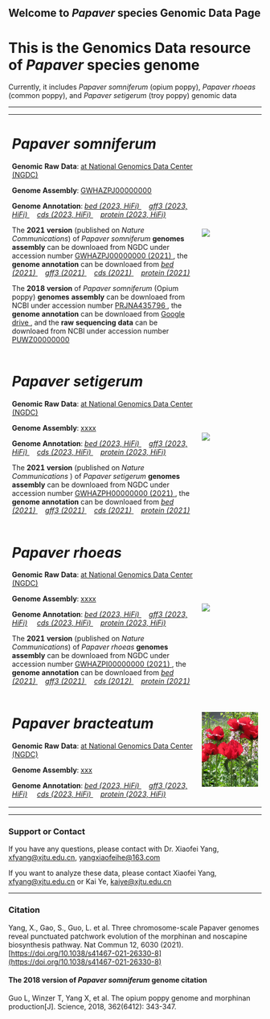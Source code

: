 ## Welcome to _Papaver_ species Genomic Data Page

# This is the Genomics Data resource of _Papaver_ species genome

Currently, it includes _Papaver somniferum_ (opium poppy), _Papaver rhoeas_ (common poppy), and _Papaver setigerum_ (troy poppy) genomic data

---
<div>
<table border="0">
  <tr>
    <td width="75%">
      <h1><i>Papaver somniferum</i></h1>
      <p><b>Genomic Raw Data</b>: <a href = "https://bigd.big.ac.cn"> at National Genomics Data Center (NGDC)</a></p>
      <p><b>Genome Assembly</b>: <a href = "https://bigd.big.ac.cn/search/?dbId=&q=GWHAZPJ00000000"> GWHAZPJ00000000 </a></p>
      <p><b>Genome Annotation</b>: 
        <a href = "https://drive.google.com/file/d/1J2DGfp_x7l5HRaDSVvVWcRyU_sZhvwEC/view?usp=drive_link" download="Papaver_somniferum.gene.bed.tar.gz"> <i>bed (2023, HiFi)</i> </a> &nbsp;&nbsp;&nbsp;
        <a href = "https://drive.google.com/file/d/1qtsXrZMJTcLvNohILSjBSg4MQl6P8NgU/view?usp=drive_link" download="Papaver_somniferum.gene.gff3.tar.gz"> <i>gff3 (2023, HiFi)</i> </a> &nbsp;&nbsp;&nbsp;
        <a href = "https://drive.google.com/file/d/1hln5CxyQBc9EUCvGsWlVnxdJoeiTZ62o/view?usp=drive_link" download="Papaver_somniferum.cds.tar.gz"> <i>cds (2023, HiFi)</i> </a>  &nbsp;&nbsp;&nbsp;
        <a href = "https://drive.google.com/file/d/1f8yyvQ0Cd9S2fIL_uPhXYwJ7gB6kHOR4/view?usp=drive_link" download="Papaver_somniferum.pep.tar.gz"> <i>protein (2023, HiFi)</i> </a> 
      </p> 
      <p>The <b>2021 version </b> (published on <i>Nature Communications</i>) of <i>Papaver somniferum</i> <b>genomes assembly </b> can be downloaed from NGDC under accession number <a href = "https://ngdc.cncb.ac.cn/search/?dbId=&q=GWHAZPJ00000000"> GWHAZPJ00000000 (2021) </a>, the <b>genome annotation </b> can be downloaed from 
      <a href = "https://github.com/xjtu-omics/Papaver-Genomics/raw/main/Papaver_somniferum/Papaver_somniferum.gene.bed.tar.gz" download="Papaver_somniferum.gene.bed.tar.gz"> <i>bed (2021)</i> </a> &nbsp;&nbsp;&nbsp;
      <a href = "https://github.com/xjtu-omics/Papaver-Genomics/raw/main/Papaver_somniferum/Papaver_somniferum.gene.gff3.tar.gz" download="Papaver_somniferum.gene.gff3.tar.gz"> <i>gff3 (2021)</i> </a> &nbsp;&nbsp;&nbsp;
      <a href = "https://github.com/xjtu-omics/Papaver-Genomics/raw/main/Papaver_somniferum/Papaver_somniferum.cds.tar.gz" download="Papaver_somniferum.cds.tar.gz"> <i>cds (2021)</i> </a>  &nbsp;&nbsp;&nbsp;
      <a href = "https://github.com/xjtu-omics/Papaver-Genomics/raw/main/Papaver_somniferum/Papaver_somniferum.pep.tar.gz" download="Papaver_somniferum.pep.tar.gz"> <i>protein (2021)</i> </a> 
      </p> 
      <p> The <b>2018 version </b> of <i>Papaver somniferum</i> (Opium poppy) <b>genomes assembly </b> can be downloaed from NCBI under accession number 
      <a href = "https://www.ncbi.nlm.nih.gov/genome/12819"> PRJNA435796  </a>, the <b>genome annotation </b> can be downloaed from <a href = "https://drive.google.com/drive/folders/1EbvADcWflXQIuFcAukUs5TVDPfq81YrO"> Google drive </a>, and the <b> raw sequencing data </b> can be downloaed from NCBI under accession number <a href = "https://www.ncbi.nlm.nih.gov/Traces/wgs/PUWZ01"> PUWZ00000000 </a> 
      </p>
    </td>
    <td width="25%">
      <img src="image/opium_poppy.png" width="100%">
    </td>
  </tr>
  
  <tr>
    <td width="75%">
      <h1><i>Papaver setigerum</i></h1>
      <p><b>Genomic Raw Data</b>: <a href = "https://bigd.big.ac.cn"> at National Genomics Data Center (NGDC)</a></p>
      <p><b>Genome Assembly</b>: <a href = "https://bigd.big.ac.cn/search/?dbId=&q=GWHAZPH00000000"> xxxx </a></p>
      <p><b>Genome Annotation</b>: 
        <a href = "https://drive.google.com/file/d/1S5QYg2poXDZNAU554_Fv5eAVK1PaR8iW/view?usp=drive_link" download="Papaver_setigerum.gene.bed.tar.gz"> <i>bed (2023, HiFi)</i> </a>  &nbsp;&nbsp;&nbsp;
       <a href = "https://drive.google.com/file/d/14Rl4euosWw086Il3c7fL2LC2_-rvxFgp/view?usp=drive_link" download="Papaver_setigerum.gene.gff3.tar.gz"> <i>gff3 (2023, HiFi)</i> </a>  &nbsp;&nbsp;&nbsp;
       <a href = "https://drive.google.com/file/d/1BSq_fZ-Fsk00JTwbfuCPWV80Y32x0pNJ/view?usp=drive_link" download="Papaver_setigerum.cds.tar.gz"> <i>cds (2023, HiFi)</i> </a> &nbsp;&nbsp;&nbsp;
       <a href = "https://drive.google.com/file/d/1ZwllkI7VT5lR3bmx755E0pwPrelqQAXP/view?usp=drive_link" download="Papaver_setigerum.pep.tar.gz"> <i>protein (2023, HiFi)</i> </a> 
      </p>
      <p>The <b>2021 version </b> (published on <i>Nature Communications </i>) of <i>Papaver setigerum</i> <b>genomes assembly </b> can be downloaed from NGDC under accession number <a href = "https://ngdc.cncb.ac.cn/search/?dbId=&q=GWHAZPH00000000"> GWHAZPH00000000 (2021) </a>, the <b>genome annotation </b> can be downloaed from  
        <a href = "https://github.com/xjtu-omics/Papaver-Genomics/raw/main/Papaver_setigerum/Papaver_setigerum.gene.bed.tar.gz" download="Papaver_setigerum.gene.bed.tar.gz"> <i>bed (2021)</i> </a>  &nbsp;&nbsp;&nbsp;
        <a href = "https://github.com/xjtu-omics/Papaver-Genomics/raw/main/Papaver_setigerum/Papaver_setigerum.gene.gff3.tar.gz" download="Papaver_setigerum.gene.gff3.tar.gz"> <i>gff3 (2021)</i> </a>  &nbsp;&nbsp;&nbsp;
       <a href = "https://github.com/xjtu-omics/Papaver-Genomics/raw/main/Papaver_setigerum/Papaver_setigerum.cds.tar.gz" download="Papaver_setigerum.cds.tar.gz"> <i>cds (2021)</i> </a> &nbsp;&nbsp;&nbsp;
       <a href = "https://github.com/xjtu-omics/Papaver-Genomics/raw/main/Papaver_setigerum/Papaver_setigerum.pep.tar.gz" download="Papaver_setigerum.pep.tar.gz"> <i>protein (2021)</i> </a> 
      </p>
    </td>
    <td width="25%">
      <img src="image/setigerum.png" width="100%">
    </td>
  </tr>
  <tr>
    <td width="75%">
      <h1><i>Papaver rhoeas</i></h1>
      <p><b>Genomic Raw Data</b>: <a href = "https://bigd.big.ac.cn"> at National Genomics Data Center (NGDC)</a></p>
      <p><b>Genome Assembly</b>: <a href = "https://bigd.big.ac.cn/search/?dbId=&q=GWHAZPI00000000">  xxxx </a></p>
      <p><b>Genome Annotation</b>: 
        <a href = "https://drive.google.com/file/d/1AUFFDpLZKsV96uvDg3hPezWGDTjRrEKk/view?usp=drive_link" download="Papaver_rhoeas.gene.bed.tar.gz"> <i>bed (2023, HiFi)</i> </a>  &nbsp;&nbsp;&nbsp;
      <a href = "https://drive.google.com/file/d/1RxkoiwHg4nuQkJDYCkcwyskUiY77Z5ol/view?usp=drive_link" download="Papaver_rhoeas.gene.gff3.tar.gz"> <i>gff3 (2023, HiFi)</i></a> &nbsp;&nbsp;&nbsp;
      <a href = "https://drive.google.com/file/d/1BSq_fZ-Fsk00JTwbfuCPWV80Y32x0pNJ/view?usp=drive_link" download="Papaver_rhoeas.cds.tar.gz"> <i>cds (2023, HiFi)</i> </a> &nbsp;&nbsp;&nbsp;
      <a href = "https://drive.google.com/file/d/1I08LH79O2ddIuzfw8UeRf1jazgMVwDA4/view?usp=drive_link" download="Papaver_rhoeas.pep.tar.gz"> <i>protein (2023, HiFi)</i> </a></p>
      <p>The <b>2021 version </b> (published on <i>Nature Communications</i>) of <i>Papaver rhoeas</i> <b>genomes assembly </b> can be downloaed from NGDC under accession number <a href = "https://ngdc.cncb.ac.cn/search/?dbId=&q=GWHAZPI00000000"> GWHAZPI00000000 (2021) </a>, the <b>genome annotation </b> can be downloaed from 
        <a href = "https://github.com/xjtu-omics/Papaver-Genomics/raw/main/Papaver_rhoeas/Papaver_rhoeas.gene.bed.tar.gz" download="Papaver_rhoeas.gene.bed.tar.gz"> <i>bed (2021)</i> </a>  &nbsp;&nbsp;&nbsp;
        <a href = "https://github.com/xjtu-omics/Papaver-Genomics/raw/main/Papaver_rhoeas/Papaver_rhoeas.gene.gff3.tar.gz" download="Papaver_rhoeas.gene.gff3.tar.gz"> <i>gff3 (2021) </i></a> &nbsp;&nbsp;&nbsp;
      <a href = "https://github.com/xjtu-omics/Papaver-Genomics/raw/main/Papaver_rhoeas/Papaver_rhoeas.cds.tar.gz" download="Papaver_rhoeas.cds.tar.gz"> <i>cds (2012) </i> </a> &nbsp;&nbsp;&nbsp;
      <a href = "https://github.com/xjtu-omics/Papaver-Genomics/raw/main/Papaver_rhoeas/Papaver_rhoeas.pep.tar.gz" download="Papaver_rhoeas.pep.tar.gz"> <i>protein (2021)</i> </a> </p>
    </td>
    <td width="25%">
      <img src="image/rhoeas.png" width="100%">
    </td>
  </tr>
  <tr>
    <td width="75%">
      <h1><i>Papaver bracteatum</i></h1>
      <p><b>Genomic Raw Data</b>: <a href = "https://bigd.big.ac.cn"> at National Genomics Data Center (NGDC)</a></p>
      <p><b>Genome Assembly</b>: <a href = "https://bigd.big.ac.cn/search/?dbId=&q=xxx"> xxx </a></p>
      <p><b>Genome Annotation</b>: 
      <a href = "https://drive.google.com/file/d/1iO8zCKef-Kgsnd1qdhTqLLqvPUo3t7S0/view?usp=drive_link" download="Papaver_bracteatum.gene.bed.tar.gz"> <i>bed (2023, HiFi)</i> </a>  &nbsp;&nbsp;&nbsp;
      <a href = "https://drive.google.com/file/d/1jEgZJ0WBp1u8ChraMZ8y4I41VL3xWbWd/view?usp=drive_link" download="Papaver_bracteatum.gene.gff3.tar.gz"> <i>gff3 (2023, HiFi)</i></a> &nbsp;&nbsp;&nbsp;
      <a href = "https://drive.google.com/file/d/14E2Pfiwn4SG8QfqMN4KSROvZ5H-KO6ym/view?usp=drive_link" download="Papaver_bracteatum.cds.tar.gz"> <i>cds (2023, HiFi)</i> </a> &nbsp;&nbsp;&nbsp;
      <a href = "https://drive.google.com/file/d/1SA1xtNDCgxLW6k26EH4ZsAcRWSuqOcKZ/view?usp=drive_link" download="Papaver_bracteatum.pep.tar.gz"> <i>protein (2023, HiFi)</i> </a></p>
    </td>
    <td width="25%">
      <img src="image/Papaver_bracteata_-_Flickr_-_peganum.jpg" width="100%">
    </td>
  </tr>
</table>
</div>


---
### Support or Contact
If you have any questions, please contact with Dr. Xiaofei Yang, [xfyang@xjtu.edu.cn](xfyang@xjtu.edu.cn), [yangxiaofeihe@163.com](yangxiaofeihe@163.com)

If you want to analyze these data, please contact Xiaofei Yang, [xfyang@xjtu.edu.cn](xfyang@xjtu.edu.cn) or Kai Ye, [kaiye@xjtu.edu.cn](kaiye@xjtu.edu.cn)

---
### Citation
Yang, X., Gao, S., Guo, L. et al. Three chromosome-scale Papaver genomes reveal punctuated patchwork evolution of the morphinan and noscapine biosynthesis pathway. Nat Commun 12, 6030 (2021). [https://doi.org/10.1038/s41467-021-26330-8](https://doi.org/10.1038/s41467-021-26330-8)

#### The 2018 version of <i> Papaver somniferum </i> genome citation
Guo L, Winzer T, Yang X, et al. The opium poppy genome and morphinan production[J]. Science, 2018, 362(6412): 343-347.
